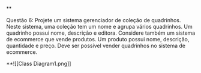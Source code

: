 
**

Questão 6: Projete um sistema gerenciador de coleção de quadrinhos. Neste sistema, uma coleção tem um nome e agrupa vários quadrinhos. Um quadrinho possui nome, descrição e editora. Considere também um sistema de ecommerce que vende produtos. Um produto possui nome, descrição, quantidade e preço. Deve ser possível vender quadrinhos no sistema de ecommerce.

**![[Class Diagram1.png]]